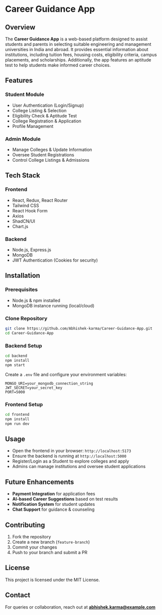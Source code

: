 # Career Guidance App

## Overview
The **Career Guidance App** is a web-based platform designed to assist students and parents in selecting suitable engineering and management universities in India and abroad. It provides essential information about institutions, including tuition fees, housing costs, eligibility criteria, campus placements, and scholarships. Additionally, the app features an aptitude test to help students make informed career choices.

## Features
### **Student Module**
- User Authentication (Login/Signup)
- College Listing & Selection
- Eligibility Check & Aptitude Test
- College Registration & Application
- Profile Management

### **Admin Module**
- Manage Colleges & Update Information
- Oversee Student Registrations
- Control College Listings & Admissions

## Tech Stack
### **Frontend**
- React, Redux, React Router
- Tailwind CSS
- React Hook Form
- Axios
- ShadCN/UI
- Chart.js

### **Backend**
- Node.js, Express.js
- MongoDB
- JWT Authentication (Cookies for security)

## Installation
### **Prerequisites**
- Node.js & npm installed
- MongoDB instance running (local/cloud)

### **Clone Repository**
```sh
git clone https://github.com/Abhishek-karma/Career-Guidance-App.git
cd Career-Guidance-App
```

### **Backend Setup**
```sh
cd backend
npm install
npm start
```
Create a `.env` file and configure your environment variables:
```env
MONGO_URI=your_mongodb_connection_string
JWT_SECRET=your_secret_key
PORT=5000
```

### **Frontend Setup**
```sh
cd frontend
npm install
npm run dev
```

## Usage
- Open the frontend in your browser: `http://localhost:5173`
- Ensure the backend is running at `http://localhost:5000`
- Register/Login as a Student to explore colleges and apply
- Admins can manage institutions and oversee student applications

## Future Enhancements
- **Payment Integration** for application fees
- **AI-based Career Suggestions** based on test results
- **Notification System** for student updates
- **Chat Support** for guidance & counseling

## Contributing
1. Fork the repository
2. Create a new branch (`feature-branch`)
3. Commit your changes
4. Push to your branch and submit a PR

## License
This project is licensed under the MIT License.

## Contact
For queries or collaboration, reach out at **abhishek.karma@example.com**

